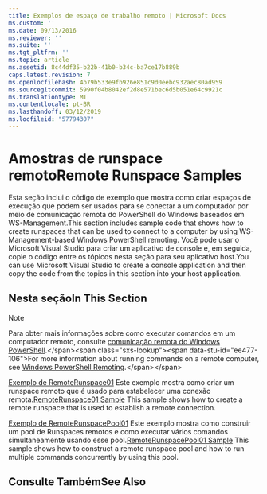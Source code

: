 ```yaml
---
title: Exemplos de espaço de trabalho remoto | Microsoft Docs
ms.custom: ''
ms.date: 09/13/2016
ms.reviewer: ''
ms.suite: ''
ms.tgt_pltfrm: ''
ms.topic: article
ms.assetid: 8c44df35-b22b-41b0-b34c-ba7ce17b889b
caps.latest.revision: 7
ms.openlocfilehash: 4b79b533e9fb926e851c9d0eebc932aec80ad959
ms.sourcegitcommit: 5990f04b8042ef2d8e571bec6d5b051e64c9921c
ms.translationtype: MT
ms.contentlocale: pt-BR
ms.lasthandoff: 03/12/2019
ms.locfileid: "57794307"
---
```

# <a name="remote-runspace-samples"></a><span data-ttu-id="ee477-102">Amostras de runspace remoto</span><span class="sxs-lookup"><span data-stu-id="ee477-102">Remote Runspace Samples</span></span>

<span data-ttu-id="ee477-103">Esta seção inclui o código de exemplo que mostra como criar espaços de execução que podem ser usados para se conectar a um computador por meio de comunicação remota do PowerShell do Windows baseados em WS-Management.</span><span class="sxs-lookup"><span data-stu-id="ee477-103">This section includes sample code that shows how to create runspaces that can be used to connect to a computer by using WS-Management-based Windows PowerShell remoting.</span></span> <span data-ttu-id="ee477-104">Você pode usar o Microsoft Visual Studio para criar um aplicativo de console e, em seguida, copie o código entre os tópicos nesta seção para seu aplicativo host.</span><span class="sxs-lookup"><span data-stu-id="ee477-104">You can use Microsoft Visual Studio to create a console application and then copy the code from the topics in this section into your host application.</span></span>

## <a name="in-this-section"></a><span data-ttu-id="ee477-105">Nesta seção</span><span class="sxs-lookup"><span data-stu-id="ee477-105">In This Section</span></span>

> [!NOTE]
> <span data-ttu-id="ee477-106">Para obter mais informações sobre como executar comandos em um computador remoto, consulte [comunicação remota do Windows PowerShell](https://msdn.microsoft.com/en-us/library/ee706563(v=vs.85).aspx).</span><span class="sxs-lookup"><span data-stu-id="ee477-106">For more information about running commands on a remote computer, see [Windows PowerShell Remoting](https://msdn.microsoft.com/en-us/library/ee706563(v=vs.85).aspx).</span></span>

 <span data-ttu-id="ee477-107">[Exemplo de RemoteRunspace01](./remoterunspace01-sample.md) Este exemplo mostra como criar um runspace remoto que é usado para estabelecer uma conexão remota.</span><span class="sxs-lookup"><span data-stu-id="ee477-107">[RemoteRunspace01 Sample](./remoterunspace01-sample.md) This sample shows how to create a remote runspace that is used to establish a remote connection.</span></span>

 <span data-ttu-id="ee477-108">[Exemplo de RemoteRunspacePool01](./remoterunspacepool01-sample.md) Este exemplo mostra como construir um pool de Runspaces remotos e como executar vários comandos simultaneamente usando esse pool.</span><span class="sxs-lookup"><span data-stu-id="ee477-108">[RemoteRunspacePool01 Sample](./remoterunspacepool01-sample.md) This sample shows how to construct a remote runspace pool and how to run multiple commands concurrently by using this pool.</span></span>

## <a name="see-also"></a><span data-ttu-id="ee477-109">Consulte Também</span><span class="sxs-lookup"><span data-stu-id="ee477-109">See Also</span></span>
